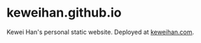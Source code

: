 # keweihan.github.io

Kewei Han's personal static website. Deployed at [keweihan.com](https://keweihan.com).
